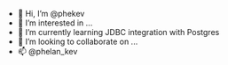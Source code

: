 - 👋 Hi, I’m @phekev
- 👀 I’m interested in ...
- 🌱 I’m currently learning JDBC integration with Postgres
- 💞️ I’m looking to collaborate on ...
- 📫 @phelan_kev

<!---
phekev/phekev is a ✨ special ✨ repository because its `README.md` (this file) appears on your GitHub profile.
You can click the Preview link to take a look at your changes.
--->
